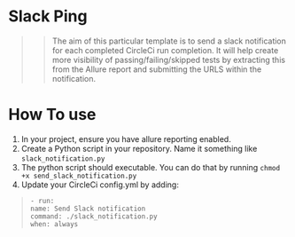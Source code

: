 # Slack Ping
>>The aim of this particular template is to send a slack notification for each completed
> CircleCi run completion. It will help create more visibility of passing/failing/skipped tests 
> by extracting this from the Allure report and submitting the URLS within the notification.

# How To use
1. In your project, ensure you have allure reporting enabled. 
2. Create a Python script in your repository. Name it something like `slack_notification.py`
3. The python script should executable. You can do that by running `chmod +x send_slack_notification.py`
4. Update your CircleCi config.yml by adding: <br>
>`- run:` <br>
          `name: Send Slack notification` <br>
          `command: ./slack_notification.py` <br>
          `when: always`
